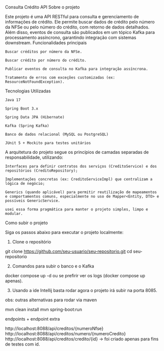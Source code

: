 Consulta Crédito API
Sobre o projeto

Este projeto é uma API RESTful para consulta e gerenciamento de informações de crédito.
Ele permite buscar dados de crédito pelo número da NFSe ou pelo número do crédito, com retorno de dados detalhados.
Além disso, eventos de consulta são publicados em um tópico Kafka para processamento assíncrono, garantindo integração com sistemas downstream.
Funcionalidades principais

    Buscar créditos por número da NFSe.

    Buscar crédito por número do crédito.

    Publicar eventos de consulta no Kafka para integração assíncrona.

    Tratamento de erros com exceções customizadas (ex: ResourceNotFoundException).

Tecnologias Utilizadas

    Java 17

    Spring Boot 3.x

    Spring Data JPA (Hibernate)

    Kafka (Spring Kafka)

    Banco de dados relacional (MySQL ou PostgreSQL)

    JUnit 5 + Mockito para testes unitários


A arquitetura do projeto segue os princípios de camadas separadas de responsabilidade, utilizando:

    Interfaces para definir contratos dos serviços (CreditoService) e dos repositórios (CreditoRepository);

    Implementações concretas (ex: CreditoServiceImpl) que centralizam a lógica de negócio;

    Generics (quando aplicável) para permitir reutilização de mapeamentos e comportamentos comuns, especialmente no uso de Mapper<Entity, DTO> e possíveis GenericService.
    
    usei essa forma pragmática para manter o projeto simples, limpo e modular.


Como subir o projeto

Siga os passos abaixo para executar o projeto localmente:
1. Clone o repositório

git clone https://github.com/seu-usuario/seu-repositorio.git
cd seu-repositorio

2. Comandos para subir o banco e o Kafka

docker compose up -d ou se prefirir ver os logs (docker compose up apenas).

3. Usando a ide Intellij basta rodar agora o projeto irá subir na porta 8085.
 
obs: outras alternativas para rodar via maven

   mvn clean install
   mvn spring-boot:run

endpoints + endpoint extra

http://localhost:8088/api/creditos/{numeroNfse}
http://localhost:8088/api/creditos/numero/{numeroCredito}
http://localhost:8088/api/creditos/credito/{id} -> foi criado apenas para fins de testes com id.









